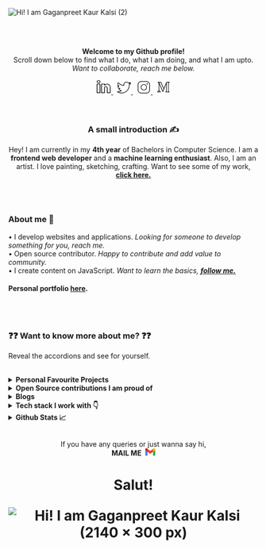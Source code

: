 ![Hi! I am Gaganpreet Kaur Kalsi (2)](https://user-images.githubusercontent.com/54144759/192881904-b8e17207-1169-4cda-812c-b69571a00887.png)

<br><br>
<p align="center" style="margin-top:10px">
<b>
Welcome to my Github profile!</b> <br>
Scroll down below to find what I do, what I am doing, and what I am upto.<br>   
<i>Want to collaborate, reach me below.</i>
</p>

<div align="center">
  <a href="https://www.linkedin.com/in/gaganpreet-kaur-kalsi-2a6650191/">
    <img width="30px" src="/assests/linkedin-line.svg"  />
  </a>
  &nbsp;
  <a href="https://twitter.com/GaganpreetKalsi">
    <img width="28px" src="/assests/twitter-line.svg" />
  </a>  
  &nbsp;
  <a href="https://www.instagram.com/gagancodes_/">
    <img width="28px" src="/assests/instagram-line.svg" />
  </a>  
  &nbsp;
  <a href="https://medium.com/@gaganpreetkaurkalsi">
    <img width="28px" src="/assests/medium-line.svg" />
  </a> 
</div>
<br>
<br>
  
  
<h3 align="center">A small introduction ✍</h3>
<p align="center">Hey! I am currently in my <b>4th year</b> of Bachelors in Computer Science. I am a <b>frontend web developer</b> and a <b>machine learning enthusiast</b>. Also, I am an artist. I love painting, sketching, crafting. Want to see some of my work, <a href="https://www.instagram.com/portraits_by_gagan/"><b>click here.</b></a></p>
<br>
<br>

<h3 align="left">About me 🤔</h3>
<div align="left">
  &bullet;&nbsp;I develop websites and applications.<i> Looking for someone to develop something for you, reach me.</i><br>
  &bullet;&nbsp;Open source contributor.<i> Happy to contribute and add value to community.</i><br>
  &bullet;&nbsp;I create content on JavaScript.<i> Want to learn the basics, <a href="https://www.instagram.com/gagancodes_/"><b>follow me.</b></a></i><br>
</div>
<h4><b>Personal portfolio <a href="https://gaganpreetkaurkalsi.netlify.app/">here</a>.</b></h4>
<br>
<br>  


<h3>❓❓ Want to know more about me? ❓❓</h3>
<p>Reveal the accordions and see for yourself.</p><br>

<details>
  <summary><b>Personal Favourite Projects</b></summary>
<br><br>
  
| Name | Description | Tech Stack | Deployed Link |
|-------|-------|-----|---------|
| <div><b><a href = "https://github.com/GaganpreetKaurKalsi/Resume-Builder">Resume-Builder</a></b></div> | created using React and Saas where you can build your resume. The data is stored in the browser local storage so you don't have to worry about loosing any. | React, SASS | <a href="https://resume-builder-gamma.vercel.app/">Live Link</a> |
| <div><b><a href = "https://github.com/GaganpreetKaurKalsi/SQL-Editor">SQL-Editor</a></b></div> | You can run SQL queries here. Used alasql and codemirror | React, alasql, codemirror, SASS | <a href="https://sql-editor-react.vercel.app/sql-editor">Live Link</a> |
| <div><b><a href = "https://github.com/GaganpreetKaurKalsi/SentimentAnalysis-Streamlit">Sentiment Analysis App</a></b></div> | A sentiment analysis application built using Streamlit which works on text, image, IMDB movie reviews. | Python, Streamlit, NLP libs - Flair, NLTK, Textblob, text2emotion, vader | <a href="https://share.streamlit.io/gaganpreetkaurkalsi/sentimentanalysis-streamlit/main/app.py">Live Link</a> |
| <div><b><a href = "https://github.com/GaganpreetKaurKalsi/Sign-Language-Recognition">Sign Language Recognition</a></b></div> | Help you translate american sign language to english alphabets. Developed 2 interfaces :- detection in realtime and an application deployed using Flask where you can either upload an image of a sign or you can click photos and then predict. | Deep Learning, ANN, Flask, Digital Image Processing, OpenCV, Mediapipe | - |
| <div><b><a href = "https://github.com/GaganpreetKaurKalsi/TypingSpeedTest-JS">Typing Speed Test-JS</a></b></div> | JavaScript app with two modes - Time Mode and Infinity Mode to test Typing Speed. | JavaScript | <a href="https://typingspeedtest-js.netlify.app/">Live Link</a> |
  
  
<br>
</details>

<details>
  <summary><b>Open Source contributions I am proud of</b></summary>
<br><br>
  
| Project | Description | Merge requests |
|-------|-------|-----|
| <div><b><a href="https://github.com/girlscript/gssoc-website-new">gssoc-website-new</a></b></div> | Added searchbar functionality for leaderboard, pagination, skeleton loader with confetti effect, etc.  | <a href = "https://github.com/girlscript/gssoc-website-new/pull/75">#75</a> <br> <a href = "https://github.com/girlscript/gssoc-website-new/pull/77">#77</a> <br> <a href = "https://github.com/girlscript/gssoc-website-new/pull/80">#80</a> <br> <a href = "https://github.com/girlscript/gssoc-website-new/pull/81">#81</a> |
| <div><b><a href="https://github.com/Rishabh-malhotraa/caucus">caucus</a></b></div> | Added light theme mode, full screen mode for editor and language switcher on editor panel. | <a href = "https://github.com/Rishabh-malhotraa/caucus/pull/57">#57</a> <br> <a href = "https://github.com/Rishabh-malhotraa/caucus/pull/63">#63</a> <br> <a href = "https://github.com/Rishabh-malhotraa/caucus/pull/67">#67</a> |
  
<br><br>
</details>

<details>
  <summary><b>Blogs</b></summary>
<br><br>
  
| Title | Description |
|-------|-------|
| <div>⭐ <b><a href = "https://medium.com/analytics-vidhya/getting-started-with-github-api-dc7057e2834d">Getting Started with Github API</a></b></div> | Github REST API v3 using Python. Create repo, delete repo, create issue, comment on issue, etc.  |
| <div>⭐ <b><a href = "https://medium.com/analytics-vidhya/writing-github-readme-e593f278a796">Writing Github README</a></b></div> | Blog covering everything you can do with markdown in Github. A must visit blog for those just starting with Github or building README |
| <div><b><a href = "https://gaganpreetkaurkalsi.hashnode.dev/how-to-use-external-font-files-in-your-react-project">How to use external font files in your REACT project</a></b></div> | Step by step guide on how to add external font files into your react project |
| <div><b><a href = "https://gaganpreetkaurkalsi.hashnode.dev/diving-deep-into-usestate">Diving deep into useState()</a></b></div> | Discover every aspect of useState from passing numbers to arrays to objects as arguments, to analyzing and correcting common mistakes |
  
<br><br>
</details>
<details>
  <summary><b>Tech stack I work with 👇</b></summary>

  <br>
<h4>Web development stack</h4> 

![ReactJS](https://img.shields.io/badge/ReactJS-61DAFB?&style=for-the-badge&logo=react&logoColor=white&style=plastic) ![JavaScript](https://img.shields.io/badge/JavaScript-F7DF1E?style=for-the-badge&logo=javascript&logoColor=white&style=plastic) ![HTML](https://img.shields.io/badge/HTML5-E34F26?style=for-the-badge&logo=html5&logoColor=white&style=plastic) ![CSS](https://img.shields.io/badge/CSS-239120?&style=for-the-badge&logo=css3&logoColor=white&style=plastic) ![TypeScript](https://img.shields.io/badge/TypeScript-007ACC?style=for-the-badge&logo=typescript&logoColor=white&style=plastic) ![ExpressJS](https://img.shields.io/badge/Express.js-404D59?style=for-the-badge&style=plastic) ![NodeJS](https://img.shields.io/badge/Node.js-43853D?style=for-the-badge&logo=node.js&logoColor=white&style=plastic&style=plastic) ![MongoDB](https://img.shields.io/badge/MongoDB-4EA94B?style=for-the-badge&logo=mongodb&logoColor=white&style=plastic) ![GraphQL](https://img.shields.io/badge/-GraphQL-E10098?style=for-the-badge&logo=graphql&logoColor=white&style=plastic) ![Redux](https://img.shields.io/badge/redux-%23593d88.svg?style=for-the-badge&logo=redux&logoColor=white&style=plastic) ![SASS](https://img.shields.io/badge/SASS-hotpink.svg?style=for-the-badge&logo=SASS&logoColor=white&style=plastic)  ![Postman](https://img.shields.io/badge/Postman-FF6C37?style=for-the-badge&logo=postman&logoColor=white&style=plastic)
  
  
<h4>Languages</h4>     

![C](https://img.shields.io/badge/c-%2300599C.svg?style=for-the-badge&logo=c&logoColor=white&style=plastic) ![C++](https://img.shields.io/badge/c++-%2300599C.svg?style=for-the-badge&logo=c%2B%2B&logoColor=white&style=plastic) ![Python](https://img.shields.io/badge/python-3670A0?style=for-the-badge&logo=python&logoColor=ffdd54&style=plastic) ![Java](https://img.shields.io/badge/Java-ED8B00?style=for-the-badge&logo=java&logoColor=white&style=plastic) 

<!-- ![](https://visitor-badge.glitch.me/badge?page_id=GaganpreetKaurKalsi.GaganpreetKaurKalsi) -->


<h4>ML/DL stack</h4>   

![Keras](https://img.shields.io/badge/Keras-%23D00000.svg?style=for-the-badge&logo=Keras&logoColor=white&style=plastic)  ![NumPy](https://img.shields.io/badge/numpy-%23013243.svg?style=for-the-badge&logo=numpy&logoColor=white&style=plastic)  ![Pandas](https://img.shields.io/badge/pandas-%23150458.svg?style=for-the-badge&logo=pandas&logoColor=white&style=plastic)  ![scikit-learn](https://img.shields.io/badge/scikit--learn-%23F7931E.svg?style=for-the-badge&logo=scikit-learn&logoColor=white&style=plastic)  ![TensorFlow](https://img.shields.io/badge/TensorFlow-%23FF6F00.svg?style=for-the-badge&logo=TensorFlow&logoColor=white&style=plastic) ![OpenCV](https://img.shields.io/badge/opencv-%23white.svg?style=for-the-badge&logo=opencv&logoColor=white&style=plastic)

<h4>Version Control</h4>  

![Git](https://img.shields.io/badge/git-%23F05033.svg?style=for-the-badge&logo=git&logoColor=white&style=plastic)  ![GitHub](https://img.shields.io/badge/github-%23121011.svg?style=for-the-badge&logo=github&logoColor=white&style=plastic)


<h4>Hosting/SaaS</h4>    

![Firebase](https://img.shields.io/badge/firebase-%23039BE5.svg?style=for-the-badge&logo=firebase&style=plastic)  ![AWS](https://img.shields.io/badge/AWS-%23FF9900.svg?style=for-the-badge&logo=amazon-aws&logoColor=white&style=plastic) ![Netlify](https://img.shields.io/badge/netlify-%23000000.svg?style=for-the-badge&logo=netlify&logoColor=blue&style=plastic)   

  <br>
</details>
<details>
  <summary><b>Github Stats 📈</b></summary>
<br>

![Gaganpreet Kaur Kalsi' Stats](https://github-readme-stats.vercel.app/api?username=GaganpreetKaurKalsi&show_icons=true) ![Streak](https://github-readme-streak-stats.herokuapp.com/?user=GaganpreetKaurKalsi&theme=light&hide_border=true&line_height=27&width=20)

</details>

<div align="center">
  <br>
  <p>
    If you have any queries or just wanna say hi, <br><b>MAIL ME</b>&nbsp;
  <a href="mailto:gagansinghkalsi4126@gmail.com">
      <img width="20px" src="/assests/gmail.svg" />
  </a></p>
</div>
<h1 align="center">Salut! <br>
  
![Hi! I am Gaganpreet Kaur Kalsi (2140 × 300 px)](https://user-images.githubusercontent.com/54144759/192883545-5c03102f-baff-47a2-85f7-acabe9211dfa.png)
</h1>
